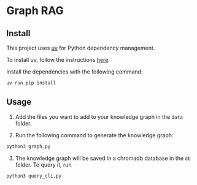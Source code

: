 # Graph RAG

## Install
This project uses [uv](https://docs.astral.sh/uv/getting-started/) for Python dependency management. 

To install uv, follow the instructions [here](https://docs.astral.sh/uv/getting-started/installation/).

Install the dependencies with the following command:

```bash
uv run pip install
```

## Usage

1. Add the files you want to add to your knowledge graph in the `data` folder.

2. Run the following command to generate the knowledge graph:

```bash
python3 graph.py
```

3. The knowledge graph will be saved in a chromadb database in the `db` folder. To query it, run

```bash
python3 query_cli.py
```